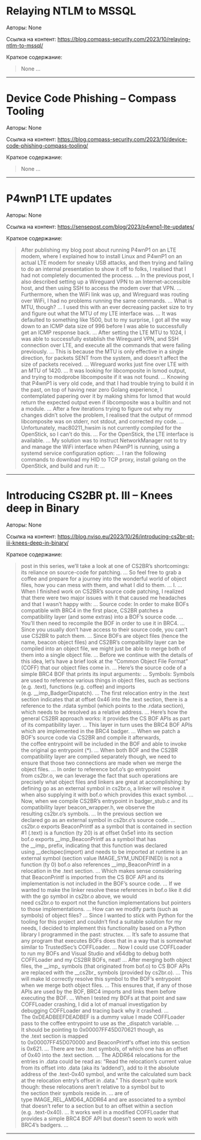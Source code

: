 # Relaying NTLM to MSSQL

Авторы: 
None

Ссылка на контент: 
https://blog.compass-security.com/2023/10/relaying-ntlm-to-mssql/

Краткое содержание: 

<blockquote>
None     ...     
</blockquote>

---

# Device Code Phishing – Compass Tooling

Авторы: 
None

Ссылка на контент: 
https://blog.compass-security.com/2023/10/device-code-phishing-compass-tooling/

Краткое содержание: 

<blockquote>
None     ...     
</blockquote>

---

# P4wnP1 LTE updates

Авторы: 
None

Ссылка на контент: 
https://sensepost.com/blog/2023/p4wnp1-lte-updates/

Краткое содержание: 

<blockquote>
After publishing my blog post about running P4wnP1 on an LTE modem, where I explained how to install Linux and P4wnP1 on an actual LTE modem for sneaky USB attacks, and then trying and failing to do an internal presentation to show it off to folks, I realised that I had not completely documented the process.     ...      In the previous post, I also described setting up a Wireguard VPN to an Internet-accessible host, and then using SSH to access the modem over that VPN.     ...      Furthermore, when the WiFi link was up, and Wireguard was routing over WiFi, I had no problems running the same commands.     ...      What is MTU, though?     ...      I used this with an ever decreasing packet size to try and figure out what the MTU of my LTE interface was.     ...      It was defaulted to something like 1500, but to my surprise, I got all the way down to an ICMP data size of 996 before I was able to successfully get an ICMP response back.     ...      After setting the LTE MTU to 1024, I was able to successfully establish the Wireguard VPN, and SSH connection over LTE, and execute all the commands that were failing previously.     ...      This is because the MTU is only effective in a single direction, for packets SENT from the system, and doesn’t affect the size of packets received.     ...      Wireguard works just fine over LTE with an MTU of 1420.     ...      It was looking for libcomposite in lsmod output, and trying to modprobe libcomposite if it was not found.     ...      Knowing that P4wnP1 is very old code, and that I had trouble trying to build it in the past, on top of having near zero Golang experience, I contemplated papering over it by making shims for lsmod that would return the expected output even if libcomposite was a builtin and not a module.     ...      After a few iterations trying to figure out why my changes didn’t solve the problem, I realised that the output of rmmod libcomposite was on stderr, not stdout, and corrected my code.     ...      Unfortunately, mac80211_hwsim is not currently compiled for the OpenStick, so I can’t do this.     ...      For the OpenStick, the LTE interface is available.     ...      My solution was to instruct NetworkManager not to try and manage the WiFi interface when P4wnP1 is running, using a systemd service configuration option:     ...      I ran the following commands to download my HID to TCP proxy, install golang on the OpenStick, and build and run it:     ...     
</blockquote>

---

# Introducing CS2BR pt. III – Knees deep in Binary

Авторы: 
None

Ссылка на контент: 
https://blog.nviso.eu/2023/10/26/introducing-cs2br-pt-iii-knees-deep-in-binary/

Краткое содержание: 

<blockquote>
post in this series, we’ll take a look at one of CS2BR’s shortcomings: its reliance on source-code for patching.     ...      So feel free to grab a coffee and prepare for a journey into the wonderful world of object files, how you can mess with them, and what I did to them.     ...      I.     ...      When I finished work on CS2BR’s source code patching, I realized that there were two major issues with it that caused me headaches and that I wasn’t happy with:     ...      Source code: In order to make BOFs compatible with BRC4 in the first place, CS2BR patches a compatibility layer (and some extras) into a BOF’s source code.     ...      You’ll then need to recompile the BOF in order to use it in BRC4.     ...      Since you usually don’t have access to their source code, you can’t use CS2BR to patch them.     ...      Since BOFs are object files (hence the name, beacon object files) and CS2BR’s compatibility layer can be compiled into an object file, we might just be able to merge both of them into a single object file.     ...      Before we continue with the details of this idea, let’s have a brief look at the “Common Object File Format” (COFF) that our object files come in.     ...      Here’s the source code of a simple BRC4 BOF that prints its input arguments:     ...      Symbols: Symbols are used to reference various things in object files, such as sections (e.g. .text), functions (e.g. coffee) and imports (e.g. __imp_BadgerDispatch).     ...      The first relocation entry in the .text section indicates that at offset 0x46 into the .text section, there is a reference to the .rdata symbol (which points to the .rdata section), which needs to be resolved as a relative address.     ...      Here’s how the general CS2BR approach works: it provides the CS BOF APIs as part of its compatibility layer.     ...      This layer in turn uses the BRC4 BOF APIs which are implemented in the BRC4 badger.     ...      When we patch a BOF’s source code via CS2BR and compile it afterwards, the coffee entrypoint will be included in the BOF and able to invoke the original go entrypoint (*).     ...      When both BOF and the CS2BR compatibility layer are compiled separately though, we need to ensure that those two connections are made when we merge the object files.     ...      In order to reference bof.o‘s go entrypoint from cs2br.o, we can leverage the fact that such operations are precisely what object files and linkers are great at accomplishing: by defining go as an external symbol in cs2br.o, a linker will resolve it when also supplying it with bof.o which provides this exact symbol.     ...      Now, when we compile CS2BR’s entrypoint in badger_stub.c and its compatibility layer beacon_wrapper.h, we observe the resulting cs2br.o‘s symbols.     ...      In the previous section we declared go as an external symbol in cs2br.o‘s source code.     ...      cs2br.o exports BeaconPrintf as a symbol that is contained in section #1 (.text) is a function (ty 20) is at offset 0x5e1 into its section bof.o exports __imp_BeaconPrintf as a symbol that has the __imp_ prefix, indicating that this function was declared using __declspec(import) and needs to be imported at runtime is an external symbol (section value IMAGE_SYM_UNDEFINED) is not a function (ty 0) bof.o also references __imp_BeaconPrintf in a relocation in the .text section.     ...      Which makes sense considering that BeaconPrintf is imported from the CS BOF API and its implementation is not included in the BOF’s source code.     ...      If we wanted to make the linker resolve these references in bof.o like it did with the go symbol in cs2br.o above, we would need cs2br.o to export not the function implementations but pointers to those implementations.     ...      How can we modify parts (such as symbols) of object files?     ...      Since I wanted to stick with Python for the tooling for this project and couldn’t find a suitable solution for my needs, I decided to implement this functionality based on a Python library I programmed in the past: structex.     ...      It’s safe to assume that any program that executes BOFs does that in a way that is somewhat similar to TrustedSec’s COFFLoader.     ...      Now I could use COFFLoader to run my BOFs and Visual Studio and x64dbg to debug both COFFLoader and my CS2BR BOFs, neat!     ...      After merging both object files, the __imp_ symbols (that originated from bof.o) to CS BOF APIs are replaced with the __cs2br_ symbols (provided by cs2br.o).     ...      This will make ld correctly resolve this symbol to the BOF’s entrypoint when we merge both object files.     ...      This ensures that, if any of those APIs are used by the BOF, BRC4 imports and links them before executing the BOF.     ...      When I tested my BOFs at that point and saw COFFLoader crashing, I did a lot of manual investigation by debugging COFFLoader and tracing back why it crashed.     ...      The 0xDEADBEEFDEADBEF is a dummy value I made COFFLoader pass to the coffee entrypoint to use as the _dispatch variable.     ...      It should be pointing to 0x00007FF45D070621 though, as the .text section is mapped to 0x00007FF45D070000 and BeaconPrintf‘s offset into this section is 0x621.     ...      There are two .text symbols, of which one has an offset of 0x40 into the .text section.     ...      The ADDR64 relocations for the entries in .data could be read as: “Read the relocation’s current value from its offset into .data (aka its ‘addend’), add to it the absolute address of the .text-0x40 symbol, and write the calculated sum back at the relocation entry’s offset in .data.” This doesn’t quite work though: these relocations aren’t relative to a symbol but to the section their symbols reside in.     ...      are of type IMAGE_REL_AMD64_ADDR64 and are associated to a symbol that doesn’t refer to a section but to an offset within a section (e.g. .text-0x40).     ...      It works well in a modified COFFLoader that provides a simple BRC4 BOF API but doesn’t seem to work with BRC4’s badgers.     ...     
</blockquote>

---

